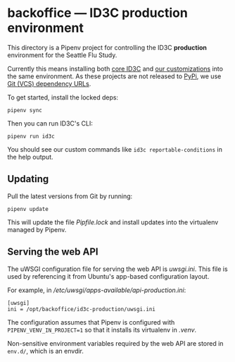 # backoffice — ID3C production environment

This directory is a Pipenv project for controlling the ID3C **production**
environment for the Seattle Flu Study.

Currently this means installing both [core ID3C][] and [our customizations][]
into the same environment.  As these projects are not released to [PyPi][], we
use [Git (VCS) dependency URLs][].

To get started, install the locked deps:

    pipenv sync

Then you can run ID3C's CLI:

    pipenv run id3c

You should see our custom commands like `id3c reportable-conditions` in the
help output.

## Updating

Pull the latest versions from Git by running:

    pipenv update

This will update the file _Pipfile.lock_ and install updates into the
virtualenv managed by Pipenv.

## Serving the web API

The uWSGI configuration file for serving the web API is _uwsgi.ini_.  This file
is used by referencing it from Ubuntu's app-based configuration layout.

For example, in _/etc/uwsgi/apps-available/api-production.ini_:

    [uwsgi]
    ini = /opt/backoffice/id3c-production/uwsgi.ini

The configuration assumes that Pipenv is configured with
`PIPENV_VENV_IN_PROJECT=1` so that it installs its virtualenv in _.venv_.

Non-sensitive environment variables required by the web API are stored in
`env.d/`, which is an envdir.


[core ID3C]: https://github.com/seattleflu/idc3
[our customizations]: https://github.com/seattleflu/id3c-customizations
[PyPi]: https://pypi.org/
[Git (VCS) dependency URLs]: https://pipenv-fork.readthedocs.io/en/latest/basics.html#a-note-about-vcs-dependencies
